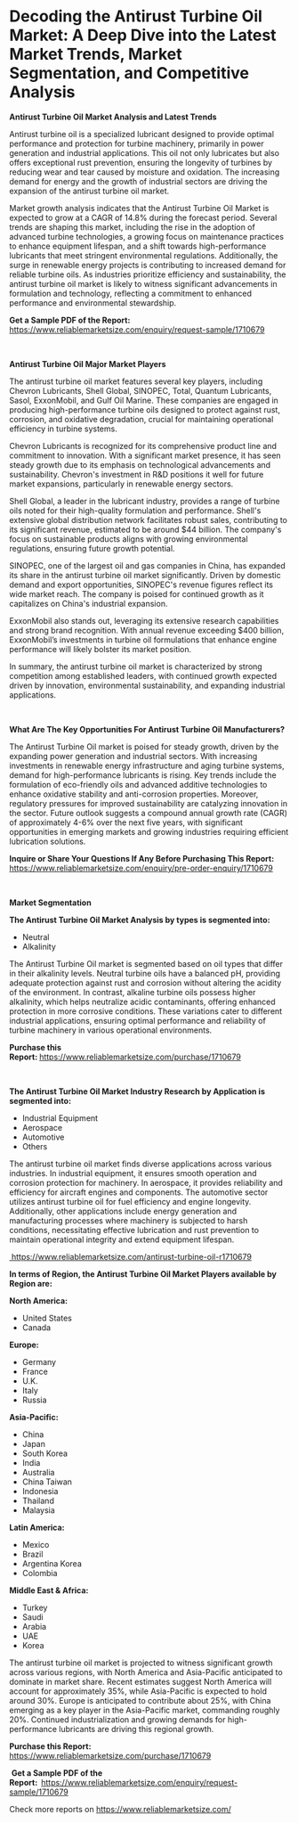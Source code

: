 <p><h1>Decoding the Antirust Turbine Oil Market: A Deep Dive into the Latest Market Trends, Market Segmentation, and Competitive Analysis</h1></p><p><strong>Antirust Turbine Oil Market Analysis and Latest Trends</strong></p>
<p><p>Antirust turbine oil is a specialized lubricant designed to provide optimal performance and protection for turbine machinery, primarily in power generation and industrial applications. This oil not only lubricates but also offers exceptional rust prevention, ensuring the longevity of turbines by reducing wear and tear caused by moisture and oxidation. The increasing demand for energy and the growth of industrial sectors are driving the expansion of the antirust turbine oil market.</p><p>Market growth analysis indicates that the Antirust Turbine Oil Market is expected to grow at a CAGR of 14.8% during the forecast period. Several trends are shaping this market, including the rise in the adoption of advanced turbine technologies, a growing focus on maintenance practices to enhance equipment lifespan, and a shift towards high-performance lubricants that meet stringent environmental regulations. Additionally, the surge in renewable energy projects is contributing to increased demand for reliable turbine oils. As industries prioritize efficiency and sustainability, the antirust turbine oil market is likely to witness significant advancements in formulation and technology, reflecting a commitment to enhanced performance and environmental stewardship.</p></p>
<p><strong>Get a Sample PDF of the Report:&nbsp;</strong> <a href="https://www.reliablemarketsize.com/enquiry/request-sample/1710679?utm_campaign=2759&utm_medium=2&utm_source=Github&utm_content=ia&utm_term=27032025&utm_id=antirust-turbine-oil">https://www.reliablemarketsize.com/enquiry/request-sample/1710679</a></p>
<p>&nbsp;</p>
<p><strong>Antirust Turbine Oil Major Market Players</strong></p>
<p><p>The antirust turbine oil market features several key players, including Chevron Lubricants, Shell Global, SINOPEC, Total, Quantum Lubricants, Sasol, ExxonMobil, and Gulf Oil Marine. These companies are engaged in producing high-performance turbine oils designed to protect against rust, corrosion, and oxidative degradation, crucial for maintaining operational efficiency in turbine systems.</p><p>Chevron Lubricants is recognized for its comprehensive product line and commitment to innovation. With a significant market presence, it has seen steady growth due to its emphasis on technological advancements and sustainability. Chevron's investment in R&D positions it well for future market expansions, particularly in renewable energy sectors.</p><p>Shell Global, a leader in the lubricant industry, provides a range of turbine oils noted for their high-quality formulation and performance. Shell's extensive global distribution network facilitates robust sales, contributing to its significant revenue, estimated to be around $44 billion. The company's focus on sustainable products aligns with growing environmental regulations, ensuring future growth potential.</p><p>SINOPEC, one of the largest oil and gas companies in China, has expanded its share in the antirust turbine oil market significantly. Driven by domestic demand and export opportunities, SINOPEC's revenue figures reflect its wide market reach. The company is poised for continued growth as it capitalizes on China's industrial expansion.</p><p>ExxonMobil also stands out, leveraging its extensive research capabilities and strong brand recognition. With annual revenue exceeding $400 billion, ExxonMobil’s investments in turbine oil formulations that enhance engine performance will likely bolster its market position.</p><p>In summary, the antirust turbine oil market is characterized by strong competition among established leaders, with continued growth expected driven by innovation, environmental sustainability, and expanding industrial applications.</p></p>
<p>&nbsp;</p>
<p><strong>What Are The Key Opportunities For Antirust Turbine Oil Manufacturers?</strong></p>
<p><p>The Antirust Turbine Oil market is poised for steady growth, driven by the expanding power generation and industrial sectors. With increasing investments in renewable energy infrastructure and aging turbine systems, demand for high-performance lubricants is rising. Key trends include the formulation of eco-friendly oils and advanced additive technologies to enhance oxidative stability and anti-corrosion properties. Moreover, regulatory pressures for improved sustainability are catalyzing innovation in the sector. Future outlook suggests a compound annual growth rate (CAGR) of approximately 4-6% over the next five years, with significant opportunities in emerging markets and growing industries requiring efficient lubrication solutions.</p></p>
<p><strong>Inquire or Share Your Questions If Any Before Purchasing This Report:</strong> <a href="https://www.reliablemarketsize.com/enquiry/pre-order-enquiry/1710679?utm_campaign=2759&utm_medium=2&utm_source=Github&utm_content=ia&utm_term=27032025&utm_id=antirust-turbine-oil">https://www.reliablemarketsize.com/enquiry/pre-order-enquiry/1710679</a></p>
<p>&nbsp;</p>
<p><strong>Market Segmentation</strong></p>
<p><strong>The Antirust Turbine Oil Market Analysis by types is segmented into:</strong></p>
<p><ul><li>Neutral</li><li>Alkalinity</li></ul></p>
<p><p>The Antirust Turbine Oil market is segmented based on oil types that differ in their alkalinity levels. Neutral turbine oils have a balanced pH, providing adequate protection against rust and corrosion without altering the acidity of the environment. In contrast, alkaline turbine oils possess higher alkalinity, which helps neutralize acidic contaminants, offering enhanced protection in more corrosive conditions. These variations cater to different industrial applications, ensuring optimal performance and reliability of turbine machinery in various operational environments.</p></p>
<p><strong>Purchase this Report:&nbsp;</strong><a href="https://www.reliablemarketsize.com/purchase/1710679?utm_campaign=2759&utm_medium=2&utm_source=Github&utm_content=ia&utm_term=27032025&utm_id=antirust-turbine-oil">https://www.reliablemarketsize.com/purchase/1710679</a></p>
<p>&nbsp;</p>
<p><strong>The Antirust Turbine Oil Market Industry Research by Application is segmented into:</strong></p>
<p><ul><li>Industrial Equipment</li><li>Aerospace</li><li>Automotive</li><li>Others</li></ul></p>
<p><p>The antirust turbine oil market finds diverse applications across various industries. In industrial equipment, it ensures smooth operation and corrosion protection for machinery. In aerospace, it provides reliability and efficiency for aircraft engines and components. The automotive sector utilizes antirust turbine oil for fuel efficiency and engine longevity. Additionally, other applications include energy generation and manufacturing processes where machinery is subjected to harsh conditions, necessitating effective lubrication and rust prevention to maintain operational integrity and extend equipment lifespan.</p></p>
<p><a href="https://www.reliablemarketsize.com/antirust-turbine-oil-r1710679?utm_campaign=2759&utm_medium=2&utm_source=Github&utm_content=ia&utm_term=27032025&utm_id=antirust-turbine-oil">&nbsp;https://www.reliablemarketsize.com/antirust-turbine-oil-r1710679</a></p>
<p><strong>In terms of Region, the Antirust Turbine Oil Market Players available by Region are:</strong></p>
<p>
    <p> <strong> North America: </strong>
        <ul>
            <li>United States</li>
            <li>Canada</li>
        </ul>
        </p> 
    <p> <strong> Europe: </strong>
        <ul>
            <li>Germany</li>
            <li>France</li>
            <li>U.K.</li>
            <li>Italy</li>
            <li>Russia</li>
        </ul>
        </p> 
    <p> <strong> Asia-Pacific: </strong>
        <ul>
            <li>China</li>
            <li>Japan</li>
            <li>South Korea</li>
            <li>India</li>
            <li>Australia</li>
            <li>China Taiwan</li>
            <li>Indonesia</li>
            <li>Thailand</li>
            <li>Malaysia</li>
        </ul>
        </p> 
    <p> <strong> Latin America: </strong>
        <ul>
            <li>Mexico</li>
            <li>Brazil</li>
            <li>Argentina Korea</li>
            <li>Colombia</li>
        </ul>
        </p> 
    <p> <strong> Middle East & Africa: </strong>
        <ul>
            <li>Turkey</li>
            <li>Saudi</li>
            <li>Arabia</li>
            <li>UAE</li>
            <li>Korea</li>
        </ul>
    </p>
    </p>
<p><p>The antirust turbine oil market is projected to witness significant growth across various regions, with North America and Asia-Pacific anticipated to dominate in market share. Recent estimates suggest North America will account for approximately 35%, while Asia-Pacific is expected to hold around 30%. Europe is anticipated to contribute about 25%, with China emerging as a key player in the Asia-Pacific market, commanding roughly 20%. Continued industrialization and growing demands for high-performance lubricants are driving this regional growth.</p></p>
<p><strong>Purchase this Report: </strong><a href="https://www.reliablemarketsize.com/purchase/1710679?utm_campaign=2759&utm_medium=2&utm_source=Github&utm_content=ia&utm_term=27032025&utm_id=antirust-turbine-oil">https://www.reliablemarketsize.com/purchase/1710679</a></p>
<p>&nbsp;<strong>Get a Sample PDF of the Report:&nbsp;&nbsp;</strong><a href="https://www.reliablemarketsize.com/enquiry/request-sample/1710679?utm_campaign=2759&utm_medium=2&utm_source=Github&utm_content=ia&utm_term=27032025&utm_id=antirust-turbine-oil">https://www.reliablemarketsize.com/enquiry/request-sample/1710679</a></p>
<p><strong></strong></p>
<p>Check more reports on <a href="https://www.reliablemarketsize.com/?utm_campaign=2759&utm_medium=2&utm_source=Github&utm_content=ia&utm_term=27032025&utm_id=antirust-turbine-oil">https://www.reliablemarketsize.com/</a></p>